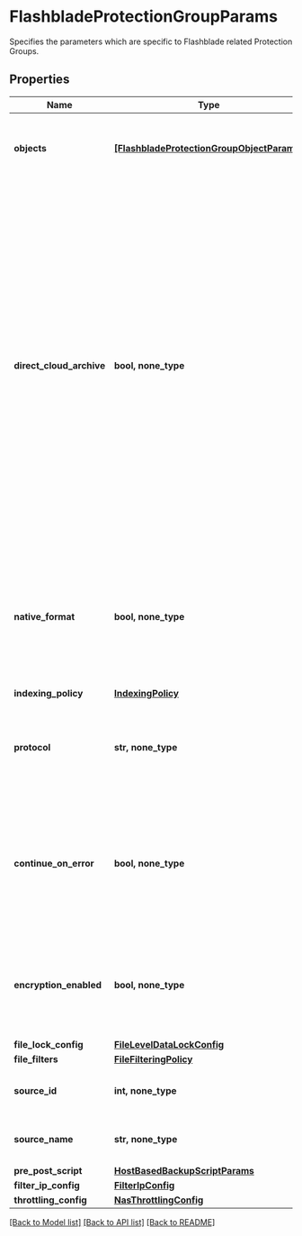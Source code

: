 # FlashbladeProtectionGroupParams

Specifies the parameters which are specific to Flashblade related Protection Groups.

## Properties
Name | Type | Description | Notes
------------ | ------------- | ------------- | -------------
**objects** | [**[FlashbladeProtectionGroupObjectParams]**](FlashbladeProtectionGroupObjectParams.md) | Specifies the objects to be included in the Protection Group. | 
**direct_cloud_archive** | **bool, none_type** | Specifies whether or not to store the snapshots in this run directly in an Archive Target instead of on the Cluster. If this is set to true, the associated policy must have exactly one Archive Target associated with it and the policy must be set up to archive after every run. Also, a Storage Domain cannot be specified. Default behavior is &#39;false&#39;. | [optional] 
**native_format** | **bool, none_type** | Specifies whether or not to enable native format for direct archive job. This field is set to true if native format should be used for archiving. | [optional] 
**indexing_policy** | [**IndexingPolicy**](IndexingPolicy.md) |  | [optional] 
**protocol** | **str, none_type** | Specifies the preferred protocol to use if this device supports multiple protocols. | [optional] 
**continue_on_error** | **bool, none_type** | Specifies whether or not the Protection Group should continue regardless of whether or not an error was encountered. | [optional] 
**encryption_enabled** | **bool, none_type** | Specifies whether the protection group should use encryption while backup or not. | [optional] 
**file_lock_config** | [**FileLevelDataLockConfig**](FileLevelDataLockConfig.md) |  | [optional] 
**file_filters** | [**FileFilteringPolicy**](FileFilteringPolicy.md) |  | [optional] 
**source_id** | **int, none_type** | Specifies the id of the parent of the objects. | [optional] [readonly] 
**source_name** | **str, none_type** | Specifies the name of the parent of the objects. | [optional] [readonly] 
**pre_post_script** | [**HostBasedBackupScriptParams**](HostBasedBackupScriptParams.md) |  | [optional] 
**filter_ip_config** | [**FilterIpConfig**](FilterIpConfig.md) |  | [optional] 
**throttling_config** | [**NasThrottlingConfig**](NasThrottlingConfig.md) |  | [optional] 

[[Back to Model list]](../README.md#documentation-for-models) [[Back to API list]](../README.md#documentation-for-api-endpoints) [[Back to README]](../README.md)


